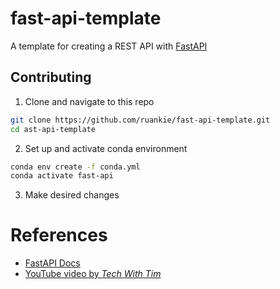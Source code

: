 # fast-api-template
A template for creating a REST API with [FastAPI](https://fastapi.tiangolo.com/)

## Contributing
1. Clone and navigate to this repo
```bash
git clone https://github.com/ruankie/fast-api-template.git
cd ast-api-template
```
2. Set up and activate conda environment
```bash
conda env create -f conda.yml
conda activate fast-api
```
3. Make desired changes

# References
- [FastAPI Docs](https://fastapi.tiangolo.com/tutorial/)
- [YouTube video by *Tech With Tim*](https://www.youtube.com/watch?v=-ykeT6kk4bk&t=2543s)